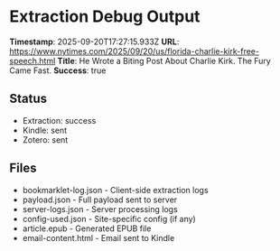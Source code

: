 # Extraction Debug Output

**Timestamp**: 2025-09-20T17:27:15.933Z
**URL**: https://www.nytimes.com/2025/09/20/us/florida-charlie-kirk-free-speech.html
**Title**: He Wrote a Biting Post About Charlie Kirk. The Fury Came Fast.
**Success**: true

## Status
- Extraction: success
- Kindle: sent
- Zotero: sent

## Files
- bookmarklet-log.json - Client-side extraction logs
- payload.json - Full payload sent to server
- server-logs.json - Server processing logs
- config-used.json - Site-specific config (if any)
- article.epub - Generated EPUB file
- email-content.html - Email sent to Kindle
